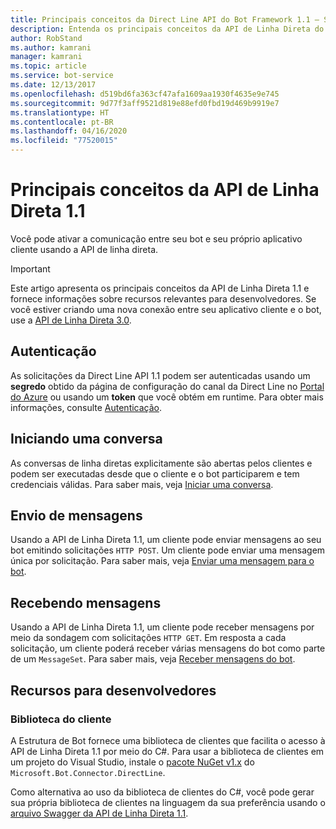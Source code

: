 ```yaml
---
title: Principais conceitos da Direct Line API do Bot Framework 1.1 – Serviço de Bot
description: Entenda os principais conceitos da API de Linha Direta do Bot Framework 1.1.
author: RobStand
ms.author: kamrani
manager: kamrani
ms.topic: article
ms.service: bot-service
ms.date: 12/13/2017
ms.openlocfilehash: d519bd6fa363cf47afa1609aa1930f4635e9e745
ms.sourcegitcommit: 9d77f3aff9521d819e88efd0fbd19d469b9919e7
ms.translationtype: HT
ms.contentlocale: pt-BR
ms.lasthandoff: 04/16/2020
ms.locfileid: "77520015"
---
```

# <a name="key-concepts-in-direct-line-api-11"></a>Principais conceitos da API de Linha Direta 1.1

Você pode ativar a comunicação entre seu bot e seu próprio aplicativo cliente usando a API de linha direta. 

> [!IMPORTANT]
> Este artigo apresenta os principais conceitos da API de Linha Direta 1.1 e fornece informações sobre recursos relevantes para desenvolvedores. Se você estiver criando uma nova conexão entre seu aplicativo cliente e o bot, use a [API de Linha Direta 3.0](bot-framework-rest-direct-line-3-0-concepts.md).

## <a name="authentication"></a>Autenticação

As solicitações da Direct Line API 1.1 podem ser autenticadas usando um **segredo** obtido da página de configuração do canal da Direct Line no [Portal do Azure](https://portal.azure.com) ou usando um **token** que você obtém em runtime.  Para obter mais informações, consulte [Autenticação](bot-framework-rest-direct-line-1-1-authentication.md).

## <a name="starting-a-conversation"></a>Iniciando uma conversa

As conversas de linha diretas explicitamente são abertas pelos clientes e podem ser executadas desde que o cliente e o bot participarem e tem credenciais válidas. Para saber mais, veja [Iniciar uma conversa](bot-framework-rest-direct-line-1-1-start-conversation.md).

## <a name="sending-messages"></a>Envio de mensagens

Usando a API de Linha Direta 1.1, um cliente pode enviar mensagens ao seu bot emitindo solicitações `HTTP POST`. Um cliente pode enviar uma mensagem única por solicitação. Para saber mais, veja [Enviar uma mensagem para o bot](bot-framework-rest-direct-line-1-1-send-message.md).

## <a name="receiving-messages"></a>Recebendo mensagens

Usando a API de Linha Direta 1.1, um cliente pode receber mensagens por meio da sondagem com solicitações `HTTP GET`. Em resposta a cada solicitação, um cliente poderá receber várias mensagens do bot como parte de um `MessageSet`. Para saber mais, veja [Receber mensagens do bot](bot-framework-rest-direct-line-1-1-receive-messages.md).

## <a name="developer-resources"></a>Recursos para desenvolvedores

### <a name="client-library"></a>Biblioteca do cliente

A Estrutura de Bot fornece uma biblioteca de clientes que facilita o acesso à API de Linha Direta 1.1 por meio do C#. Para usar a biblioteca de clientes em um projeto do Visual Studio, instale o <a href="https://www.nuget.org/packages/Microsoft.Bot.Connector.DirectLine/1.1.1" target="_blank">pacote NuGet v1.x</a> do `Microsoft.Bot.Connector.DirectLine`. 

Como alternativa ao uso da biblioteca de clientes do C#, você pode gerar sua própria biblioteca de clientes na linguagem da sua preferência usando o <a href="https://docs.botframework.com/restapi/directline/swagger.json" target="_blank">arquivo Swagger da API de Linha Direta 1.1</a>.
